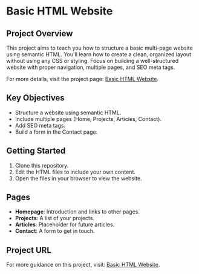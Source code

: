 # Basic HTML Website

## Project Overview

This project aims to teach you how to structure a basic multi-page website using semantic HTML. You'll learn how to create a clean, organized layout without using any CSS or styling. Focus on building a well-structured website with proper navigation, multiple pages, and SEO meta tags.

For more details, visit the project page: [Basic HTML Website](https://roadmap.sh/projects/basic-html-website).

## Key Objectives
- Structure a website using semantic HTML.
- Include multiple pages (Home, Projects, Articles, Contact).
- Add SEO meta tags.
- Build a form in the Contact page.

## Getting Started
1. Clone this repository.
2. Edit the HTML files to include your own content.
3. Open the files in your browser to view the website.

## Pages
- **Homepage**: Introduction and links to other pages.
- **Projects**: A list of your projects.
- **Articles**: Placeholder for future articles.
- **Contact**: A form to get in touch.

## Project URL
For more guidance on this project, visit: [Basic HTML Website](https://roadmap.sh/projects/basic-html-website).